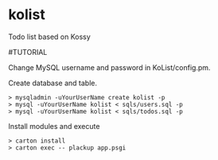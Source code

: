 kolist
======

Todo list based on Kossy

#TUTORIAL

Change MySQL username and password in KoList/config.pm.

Create database and table.

	> mysqladmin -uYourUserName create kolist -p
	> mysql -uYourUserName kolist < sqls/users.sql -p
	> mysql -uYourUserName kolist < sqls/todos.sql -p

Install modules and execute

	> carton install
	> carton exec -- plackup app.psgi
